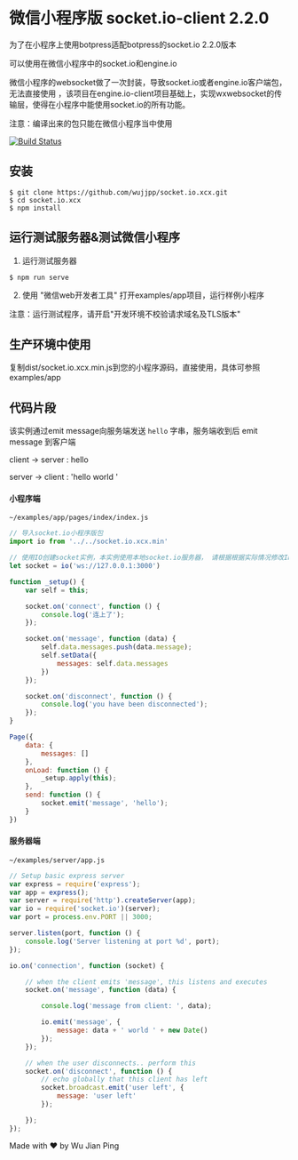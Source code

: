 # 微信小程序版 socket.io-client 2.2.0

为了在小程序上使用botpress适配botpress的socket.io 2.2.0版本

可以使用在微信小程序中的socket.io和engine.io

微信小程序的websocket做了一次封装，导致socket.io或者engine.io客户端包，无法直接使用
，该项目在engine.io-client项目基础上，实现wxwebsocket的传输层，使得在小程序中能使用socket.io的所有功能。

注意：编译出来的包只能在微信小程序当中使用

[![Build Status](https://travis-ci.org/wujjpp/socket.io.xcx.svg?branch=master)](https://travis-ci.org/wujjpp/socket.io.xcx)

## 安装

```shell
$ git clone https://github.com/wujjpp/socket.io.xcx.git
$ cd socket.io.xcx
$ npm install
```

## 运行测试服务器&测试微信小程序

1.  运行测试服务器

```shell
$ npm run serve
```

2.  使用 "微信web开发者工具" 打开examples/app项目，运行样例小程序

注意：运行测试程序，请开启"开发环境不校验请求域名及TLS版本"

## 生产环境中使用

复制dist/socket.io.xcx.min.js到您的小程序源码，直接使用，具体可参照examples/app

## 代码片段

该实例通过emit message向服务端发送 `hello` 字串，服务端收到后 emit message 到客户端

client -> server : hello

server -> client : 'hello world <current time>'

#### 小程序端
`~/examples/app/pages/index/index.js`
```javascript
// 导入socket.io小程序版包
import io from '../../socket.io.xcx.min'

// 使用IO创建socket实例，本实例使用本地socket.io服务器， 请根据根据实际情况修改IP
let socket = io('ws://127.0.0.1:3000')

function _setup() {
    var self = this;

    socket.on('connect', function () {
        console.log('连上了');
    });

    socket.on('message', function (data) {
        self.data.messages.push(data.message);
        self.setData({
            messages: self.data.messages
        })
    });

    socket.on('disconnect', function () {
        console.log('you have been disconnected');
    });
}

Page({
    data: {
        messages: []
    },
    onLoad: function () {
        _setup.apply(this);
    },
    send: function () {
        socket.emit('message', 'hello');
    }
})
```

#### 服务器端
`~/examples/server/app.js`
```javascript
// Setup basic express server
var express = require('express');
var app = express();
var server = require('http').createServer(app);
var io = require('socket.io')(server);
var port = process.env.PORT || 3000;

server.listen(port, function () {
    console.log('Server listening at port %d', port);
});

io.on('connection', function (socket) {

    // when the client emits 'message', this listens and executes
    socket.on('message', function (data) {

        console.log('message from client: ', data);

        io.emit('message', {
            message: data + ' world ' + new Date()
        });
    });

    // when the user disconnects.. perform this
    socket.on('disconnect', function () {
        // echo globally that this client has left
        socket.broadcast.emit('user left', {
            message: 'user left'
        });

    });
});
```

Made with ♥ by Wu Jian Ping
